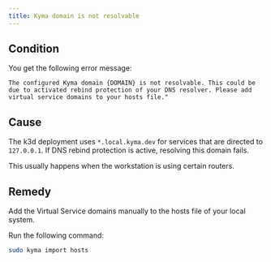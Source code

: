 ```yaml
---
title: Kyma domain is not resolvable
---
```


## Condition

You get the following error message:

```
The configured Kyma domain {DOMAIN} is not resolvable. This could be due to activated rebind protection of your DNS resolver. Please add virtual service domains to your hosts file."
```

## Cause

The k3d deployment uses `*.local.kyma.dev` for services that are directed to `127.0.0.1`. If DNS rebind protection is active, resolving this domain fails.

This usually happens when the workstation is using certain routers.

## Remedy

Add the Virtual Service domains manually to the hosts file of your local system.

Run the following command:

```bash
sudo kyma import hosts 
```
